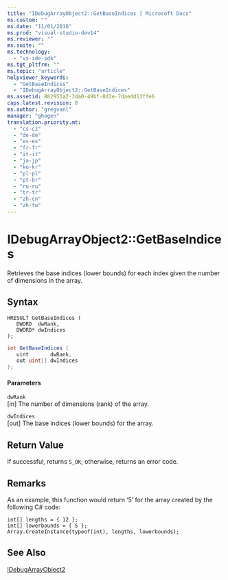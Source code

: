 ```yaml
---
title: "IDebugArrayObject2::GetBaseIndices | Microsoft Docs"
ms.custom: ""
ms.date: "11/01/2016"
ms.prod: "visual-studio-dev14"
ms.reviewer: ""
ms.suite: ""
ms.technology: 
  - "vs-ide-sdk"
ms.tgt_pltfrm: ""
ms.topic: "article"
helpviewer_keywords: 
  - "GetBaseIndices"
  - "IDebugArrayObject2::GetBaseIndices"
ms.assetid: 882951a2-3da0-49bf-8d1e-7daedd13ffe6
caps.latest.revision: 8
ms.author: "gregvanl"
manager: "ghogen"
translation.priority.mt: 
  - "cs-cz"
  - "de-de"
  - "es-es"
  - "fr-fr"
  - "it-it"
  - "ja-jp"
  - "ko-kr"
  - "pl-pl"
  - "pt-br"
  - "ru-ru"
  - "tr-tr"
  - "zh-cn"
  - "zh-tw"
---
```

# IDebugArrayObject2::GetBaseIndices
Retrieves the base indices (lower bounds) for each index given the number of dimensions in the array.  
  
## Syntax  
  
```cpp#  
HRESULT GetBaseIndices (  
   DWORD  dwRank,  
   DWORD* dwIndices  
);  
```  
  
```c#  
int GetBaseIndices (  
   uint       dwRank,  
   out uint[] dwIndices  
);  
```  
  
#### Parameters  
 `dwRank`  
 [in] The number of dimensions (rank) of the array.  
  
 `dwIndices`  
 [out] The base indices (lower bounds) for the array.  
  
## Return Value  
 If successful, returns `S_OK`; otherwise, returns an error code.  
  
## Remarks  
 As an example, this function would return ‘5’ for the array created by the following C# code:  
  
```  
int[] lengths = { 12 };  
int[] lowerbounds = { 5 };  
Array.CreateInstance(typeof(int), lengths, lowerbounds);  
```  
  
## See Also  
 [IDebugArrayObject2](../../../extensibility/debugger/reference/idebugarrayobject2.md)